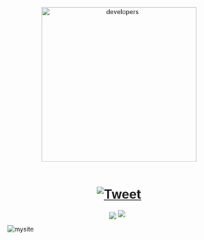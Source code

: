 <p align="center">
<img src="https://media.giphy.com/media/WTjXuYA2y4o3UZly3W/giphy.gif"" align="center" alt="developers" width="350px" />
<br>
<br>
<h1 align="center">
    <a href="https://twitter.com/intent/tweet?&url=https://github.com/lenargasimov/lenargasimov.github.io&via=lenargasimov&hashtags=portfolio,cv,site,developers">
      <img alt="Tweet" src="https://img.shields.io/twitter/url/http/shields.io.svg?style=social" />
    </a>
</h1>
</p>

<p align="center">
    <img align='center' src="https://visitor-badge.glitch.me/badge?page_id=https://github.com/lenargasimov/lenargasimov.github.io.visitor-badge">
    <img src="https://img.shields.io/github/last-commit/lenargasimov/lenargasimov.github.io?style=plastic">
    <img src="https://img.shields.io/github/forks/lenargasimov/lenargasimov.github.io.svg" alt="">
    <img src="https://img.shields.io/github/stars/lenargasimov/lenargasimov.github.io.svg" alt="">
</p>

![mysite](mysite.gif)